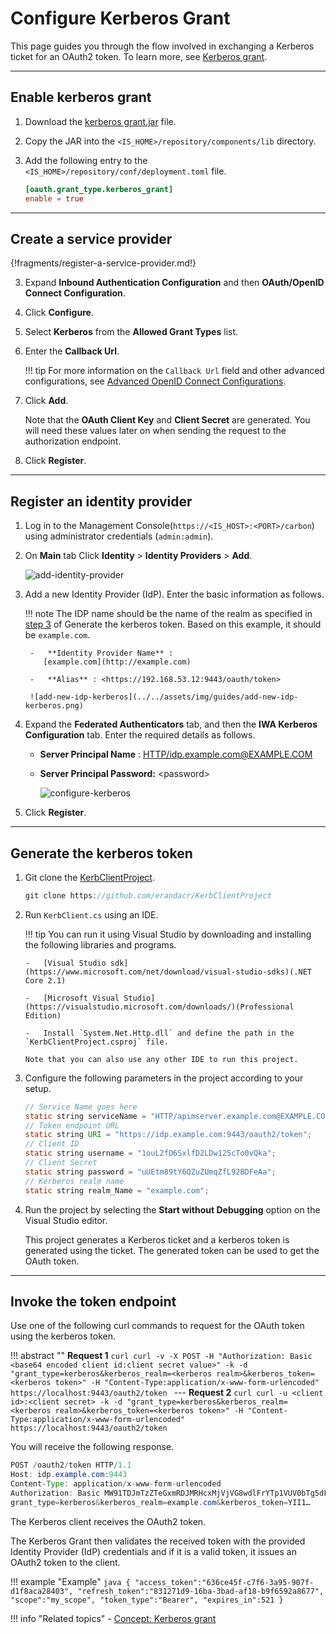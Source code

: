# Configure Kerberos Grant

This page guides you through the flow involved in exchanging a Kerberos ticket for an OAuth2 token. To learn more, see [Kerberos grant](../../../references/concepts/authorization/kerberos-grant/).

----

## Enable kerberos grant

1.  Download the [kerberos grant.jar](../../assets/attachments/kerberos-grant-1.0.0.jar) file.

2.  Copy the JAR into the `<IS_HOME>/repository/components/lib` directory.

3.  Add the following entry to the `<IS_HOME>/repository/conf/deployment.toml` file. 

    ``` toml
    [oauth.grant_type.kerberos_grant]
    enable = true
    ```

----

## Create a service provider

{!fragments/register-a-service-provider.md!}

3.  Expand **Inbound Authentication Configuration** and then **OAuth/OpenID Connect Configuration**. 

4. Click **Configure**.   

5. Select **Kerberos** from the **Allowed Grant Types** list.
        
6. Enter the **Callback Url**.

    !!! tip
        For more information on the `Callback Url` field and other advanced configurations, see [Advanced OpenID Connect Configurations](../../../guides/login/oauth-app-config-advanced).
        
7.  Click **Add**. 

    Note that the **OAuth Client Key** and **Client Secret** are generated. You will need these values later on when sending the request to the authorization endpoint.

8.  Click **Register**.

----

## Register an identity provider

1. Log in to the Management Console(`https://<IS_HOST>:<PORT>/carbon`) using administrator credentials (`admin:admin`). 

2. On **Main** tab Click **Identity** > **Identity Providers** > **Add**.

    ![add-identity-provider](../../../assets/img/fragments/add-identity-provider.png)

3. Add a new Identity Provider (IdP). Enter the basic information as follows.
   
    !!! note
        The IDP name should be the name of the realm as specified in [step 3](#step3) of Generate the kerberos token. Based
        on this example, it should be `example.com`.
       
        -   **Identity Provider Name** :
           [example.com](http://example.com)
   
        -   **Alias** : <https://192.168.53.12:9443/oauth/token>
   
        ![add-new-idp-kerberos](../../assets/img/guides/add-new-idp-kerberos.png)

4. Expand the **Federated Authenticators** tab, and then the **IWA Kerberos Configuration** tab. Enter the required details as follows.  
       
    -   **Server Principal Name** : <HTTP/idp.example.com@EXAMPLE.COM>
    -   **Server Principal Password:** <password\>

        ![configure-kerberos](../../assets/img/guides/configure-kerberos.png)

5. Click **Register**.

----

## Generate the kerberos token

1.  Git clone the [KerbClientProject](https://github.com/erandacr/KerbClientProject).

    ``` java
    git clone https://github.com/erandacr/KerbClientProject
    ```

2.  Run `KerbClient.cs` using an IDE.  

    !!! tip 
        You can run it using Visual Studio by downloading and installing the following libraries and programs.

        -   [Visual Studio sdk](https://www.microsoft.com/net/download/visual-studio-sdks)(.NET Core 2.1)

        -   [Microsoft Visual Studio](https://visualstudio.microsoft.com/downloads/)(Professional Edition)

        -   Install `System.Net.Http.dll` and define the path in the `KerbClientProject.csproj` file.

        Note that you can also use any other IDE to run this project.
    
3.  <a name ="step3"></a>Configure the following parameters in the project according to your setup.

    ``` java
    // Service Name goes here
    static string serviceName = "HTTP/apimserver.example.com@EXAMPLE.COM";
    // Token endpoint URL
    static string URI = "https://idp.example.com:9443/oauth2/token";
    // Client ID
    static string username = "1ouL2fO6SxlfD2LDw125cTo0vQka";
    // Client Secret
    static string password = "uUEtm89tY6QZuZUmqZfL92BDFeAa";
    // Kerberos realm name
    static string realm_Name = "example.com";
    ```

4.  Run the project by selecting the **Start without Debugging** option on the Visual Studio editor.

    This project generates a Kerberos ticket and a kerberos token is generated using the ticket. The generated token can be used to get the OAuth token.


----

## Invoke the token endpoint

Use one of the following curl commands to request for the OAuth token using the kerberos token.

!!! abstract ""
    **Request 1**
    ```curl
    curl -v -X POST -H "Authorization: Basic <base64 encoded client id:client secret value>" -k -d "grant_type=kerberos&kerberos_realm=<kerberos realm>&kerberos_token=<kerberos token>" -H "Content-Type:application/x-www-form-urlencoded" https://localhost:9443/oauth2/token
    ```
    ---
    **Request 2**
    ```curl
    curl -u <client id>:<client secret> -k -d "grant_type=kerberos&kerberos_realm=<kerberos realm>&kerberos_token=<kerberos token>" -H "Content-Type:application/x-www-form-urlencoded" https://localhost:9443/oauth2/token
    ```

You will receive the following response.

``` java
POST /oauth2/token HTTP/1.1
Host: idp.example.com:9443
Content-Type: application/x-www-form-urlencoded
Authorization: Basic MW91TDJmTzZTeGxmRDJMRHcxMjVjVG8wdlFrYTp1VUV0bTg5dFk2UVp1WlVtcVpmTDkyQkRGZUFh
grant_type=kerberos&kerberos_realm=example.com&kerberos_token=YII1…
```

The Kerberos client receives the OAuth2 token. 

The Kerberos Grant then validates the received token with the provided Identity Provider (IdP) credentials and if it is a valid token, it issues an OAuth2 token to the client.

!!! example "Example"
    ``` java
    {
        "access_token":"636ce45f-c7f6-3a95-907f-d1f8aca28403",
        "refresh_token":"831271d9-16ba-3bad-af18-b9f6592a8677",
        "scope":"my_scope",
        "token_type":"Bearer",
        "expires_in":521
    }
    ```

!!! info "Related topics"
    - [Concept: Kerberos grant](../../../references/concepts/authorization/kerberos-grant/)
    